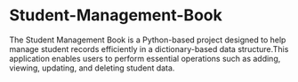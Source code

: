 # Student-Management-Book
The Student Management Book is a Python-based project designed to help manage student records efficiently in a dictionary-based data structure.This application enables users to perform essential operations such as adding, viewing, updating, and deleting student data.
